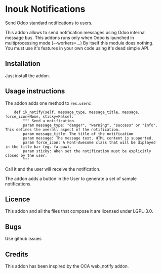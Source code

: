 # Inouk Notifications

Send Odoo standard notifications to users.

This addon allows to send notification messages using Odoo internal message bus.
This addons runs only when Odoo is launched in multiprocessing mode (--workers=...)
By itself this module does nothing. You must use it's features in your own code using it's dead simple API.

## Installation

Just install the addon.


## Usage instructions

The addon adds one method to `res.users`:

```
    def ik_notify(self, message_type, message_title, message, force_icon=None, sticky=False):
        """ Send a notification. 
        param message_type: "danger", "warning", "success" or "info". This defines the overall aspect of the notification.
        param message_title: The title of the notification
        param message: The message text. HTML content is supported.
        param force_icon: A Font-Awesome class that will be diplayed in the title bar (eg. fa-paw).
        param sticky: When set the notification must be explicitly closed by the user.        
        """
```

Call it and the user will receive the notification.

The addon adds a button in the User to generate a set of sample notifications.


## Licence

This addon and all the files that compose it are licensed under LGPL-3.0.

## Bugs

Use github issues


## Credits

This addon has been inspired by the OCA web_notify addon.

